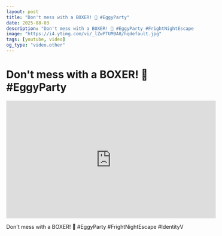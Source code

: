 ```yaml
---
layout: post
title: "Don't mess with a BOXER! 🥊 #EggyParty"
date: 2025-08-03
description: "Don't mess with a BOXER! 🥊 #EggyParty #FrightNightEscape #IdentityV"
image: "https://i4.ytimg.com/vi/_lZwPTUM9A8/hqdefault.jpg"
tags: [youtube, video]
og_type: "video.other"
---
```


<script type="application/ld+json">
{
  "@context": "http://schema.org",
  "@type": "VideoObject",
  "name": "Don't mess with a BOXER! \ud83e\udd4a #EggyParty",
  "description": "Don't mess with a BOXER! \ud83e\udd4a #EggyParty #FrightNightEscape #IdentityV",
  "thumbnailUrl": "https://i4.ytimg.com/vi/_lZwPTUM9A8/hqdefault.jpg",
  "uploadDate": "2025-08-03T22:57:20",
  "embedUrl": "https://www.youtube.com/embed/_lZwPTUM9A8",
  "publisher": {
    "@type": "Person",
    "name": "Celo Zaga"
  },
  "mainEntityOfPage": {
    "@type": "WebPage",
    "@id": "https://celozaga.github.io/2025/08/03/don't-mess-with-a-boxer!-\ud83e\udd4a-#eggyparty-_lZwPTUM9A8.html"
  },
  "duration": "PT0M0S"
}
</script>

<script type="application/ld+json">
{
  "@context": "http://schema.org",
  "@type": "BlogPosting",
  "headline": "Don't mess with a BOXER! \ud83e\udd4a #EggyParty",
  "image": "https://i4.ytimg.com/vi/_lZwPTUM9A8/hqdefault.jpg",
  "publisher": {
    "@type": "Person",
    "name": "Celo Zaga"
  },
  "url": "https://celozaga.github.io/2025/08/03/don't-mess-with-a-boxer!-\ud83e\udd4a-#eggyparty-_lZwPTUM9A8.html",
  "datePublished": "2025-08-03T22:57:20",
  "dateCreated": "2025-08-03T22:57:20",
  "dateModified": "2025-08-03T22:57:20",
  "description": "Don't mess with a BOXER! \ud83e\udd4a #EggyParty #FrightNightEscape #IdentityV",
  "author": {
    "@type": "Person",
    "name": "Celo Zaga"
  },
  "mainEntityOfPage": {
    "@type": "WebPage",
    "@id": "https://celozaga.github.io/2025/08/03/don't-mess-with-a-boxer!-\ud83e\udd4a-#eggyparty-_lZwPTUM9A8.html"
  }
}
</script>

<h1 class="youtube-post-title">Don't mess with a BOXER! 🥊 #EggyParty</h1>

<iframe width="560" height="315" src="https://www.youtube.com/embed/_lZwPTUM9A8" class="youtube-post-embed" frameborder="0" allowfullscreen></iframe>

<p class="youtube-post-description">Don't mess with a BOXER! 🥊 #EggyParty #FrightNightEscape #IdentityV</p>

